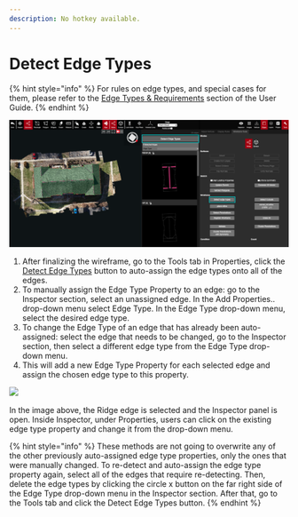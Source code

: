 ```yaml
---
description: No hotkey available.
---
```


# Detect Edge Types

{% hint style="info" %}
For rules on edge types, and special cases for them, please refer to the [Edge Types & Requirements](../../edge-types.md) section of the User Guide.
{% endhint %}

![](../../.gitbook/assets/detect-edge-type.png)

1. After finalizing the wireframe, go to the Tools tab in Properties, click the [Detect Edge Types](detect-edge-types.md) button to auto-assign the edge types onto all of the edges.
2. To manually assign the Edge Type Property to an edge: go to the Inspector section, select an unassigned edge. In the Add Properties.. drop-down menu select Edge Type. In the Edge Type drop-down menu, select the desired edge type.
3. To change the Edge Type of an edge that has already been auto-assigned: select the edge that needs to be changed, go to the Inspector section, then select a different edge type from the Edge Type drop-down menu.
4. This will add a new Edge Type Property for each selected edge and assign the chosen edge type to this property.

![](../../.gitbook/assets/edge-type.gif)

In the image above, the Ridge edge is selected and the Inspector panel is open. Inside Inspector, under Properties, users can click on the existing edge type property and change it from the drop-down menu.

{% hint style="info" %}
These methods are not going to overwrite any of the other previously auto-assigned edge type properties, only the ones that were manually changed. To re-detect and auto-assign the edge type property again, select all of the edges that require re-detecting. Then, delete the edge types by clicking the circle x button on the far right side of the Edge Type drop-down menu in the Inspector section. After that, go to the Tools tab and click the Detect Edge Types button.
{% endhint %}

